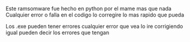 Este ramsomware fue hecho en python por el mame mas que nada
Cualquier error o falla en el codigo lo corregire lo mas rapido que pueda

Los .exe pueden tener errores cualquier error que vea lo ire corrigiendo igual pueden decir los errores que tengan

